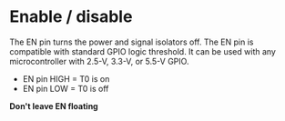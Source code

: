 
# <i class="fas fa-power-off"></i> Enable / disable <!-- {docsify-ignore} -->

The EN pin turns the power and signal isolators off. The EN pin is compatible with standard GPIO logic threshold. It can
be used with any microcontroller with 2.5-V, 3.3-V, or 5.5-V GPIO.

* EN pin HIGH = T0 is on
* EN pin LOW = T0 is off

**Don't leave EN floating**

